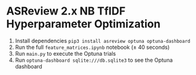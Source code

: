 # ASReview 2.x NB TfIDF Hyperparameter Optimization
1. Install dependencies `pip3 install asreview optuna optuna-dashboard`
2. Run the full `feature_matrices.ipynb` notebook (± 40 seconds)
3. Run `main.py` to execute the Optuna trials
4. Run `optuna-dashboard sqlite:///db.sqlite3` to see the Optuna dashboard